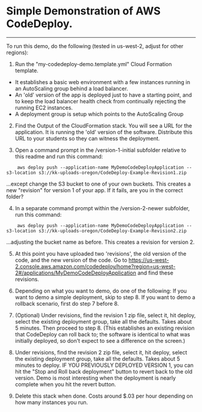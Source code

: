 # Simple Demonstration of AWS CodeDeploy.
---
To run this demo, do the following (tested in us-west-2, adjust for other regions):

1.  Run the "my-codedeploy-demo.template.yml" Cloud Formation template.  
  * It establishes a basic web environment with a few instances running in an AutoScaling group behind a load balancer.  
  * An 'old' version of the app is deployed just to have a starting point, and to keep the load balancer health check from continually rejecting the running EC2 instances.
  * A deployment group is setup which points to the AutoScaling Group

2.  Find the Output of the CloudFormation stack.  You will see a URL for the application.  It is running the 'old' version of the software.  Distribute this URL to your students so they can witness the deployment.

3.  Open a command prompt in the /version-1-initial subfolder relative to this readme and run this command:

````
    aws deploy push --application-name MyDemoCodeDeployApplication --s3-location s3://kk-uploads-oregon/CodeDeploy-Example-Revision1.zip
````

...except change the S3 bucket to one of your own buckets.  This creates a new "revision" for version 1 of your app.  If it fails, are you in the correct folder?

4.  In a separate command prompt within the /version-2-newer subfolder, run this command:

````
    aws deploy push --application-name MyDemoCodeDeployApplication --s3-location s3://kk-uploads-oregon/CodeDeploy-Example-Revision2.zip
````

...adjusting the bucket name as before.  This creates a revision for version 2.

5.  At this point you have uploaded two 'revisions', the old version of the code, and the new version of the code.  Go to https://us-west-2.console.aws.amazon.com/codedeploy/home?region=us-west-2#/applications/MyDemoCodeDeployApplication and find these revisions.  

6.  Depending on what you want to demo, do one of the following: If you want to demo a simple deployment, skip to step 8.  If you want to demo a rollback scenario, first do step 7 before 8.

7.  (Optional) Under revisions, find the revision 1 zip file, select it, hit deploy, select the existing deployment group, take all the defaults.  Takes about 5 minutes.  Then proceed to step 8. (This establishes an existing revision that CodeDeploy can roll back to; the software is identical to what was initially deployed, so don't expect to see a difference on the screen.)

8.  Under revisions, find the revision 2 zip file, select it, hit deploy, select the existing deployment group, take all the defaults.   Takes about 5 minutes to deploy.  IF YOU PREVIOUSLY DEPLOYED VERSION 1, you can hit the "Stop and Roll back deployment" button to revert back to the old version.  Demo is most interesting when the deployment is nearly complete when you hit the revert button.

9.  Delete this stack when done.  Costs around $.03 per hour depending on how many instances you run.


      
